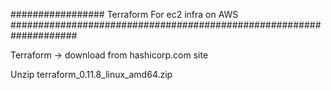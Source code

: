 #################    Terraform For ec2 infra on AWS ####################################################################

Terraform -> download from hashicorp.com site

Unzip terraform_0.11.8_linux_amd64.zip 












